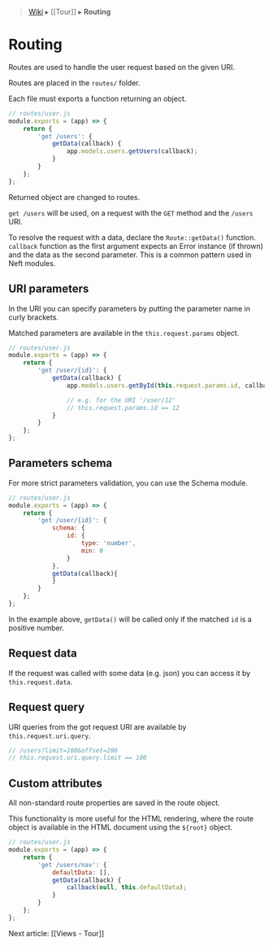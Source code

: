 > [Wiki](Home) ▸ [[Tour]] ▸ **Routing**

Routing
===

Routes are used to handle the user request based on the given URI.

Routes are placed in the `routes/` folder.

Each file must exports a function returning an object.

```javascript
// routes/user.js
module.exports = (app) => {
    return {
        'get /users': {
            getData(callback) {
                app.models.users.getUsers(callback);
            }
        }
    };
};
```

Returned object are changed to routes.

`get /users` will be used, on a request with the `GET` method and the `/users` URI.

To resolve the request with a data, declare the `Route::getData()` function.
`callback` function as the first argument expects an Error instance (if thrown) and the data as the second parameter.
This is a common pattern used in Neft modules.

## URI parameters

In the URI you can specify parameters by putting the parameter name in curly brackets.

Matched parameters are available in the `this.request.params` object.

```javascript
// routes/user.js
module.exports = (app) => {
    return {
        'get /user/{id}': {
            getData(callback) {
                app.models.users.getById(this.request.params.id, callback);

                // e.g. for the URI '/user/12'
                // this.request.params.id == 12
            }
        }
    };
};
```

## Parameters schema

For more strict parameters validation, you can use the Schema module.

```javascript
// routes/user.js
module.exports = (app) => {
    return {
        'get /user/{id}': {
            schema: {
                id: {
                    type: 'number',
                    min: 0
                }
            },
            getData(callback){
            }
        }
    };
};
```

In the example above, `getData()` will be called only if the matched `id` is a positive number.

## Request data

If the request was called with some data (e.g. json) you can access it by `this.request.data`.

## Request query

URI queries from the got request URI are available by `this.request.uri.query`.

```javascript
// /users?limit=100&offset=200
// this.request.uri.query.limit == 100
```

## Custom attributes

All non-standard route properties are saved in the route object.

This functionality is more useful for the HTML rendering, where the route object is available in the HTML document using the `${root}` object.

```javascript
// routes/user.js
module.exports = (app) => {
    return {
        'get /users/nav': {
            defaultData: [],
            getData(callback) {
                callback(null, this.defaultData);
            }
        }
    };
};
```

Next article: [[Views - Tour]]
